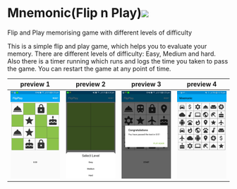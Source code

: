 # Mnemonic(Flip n Play)<img src="https://github.com/rajatbeck/Mnemonic-FlipnPlay/blob/master/app/src/main/res/mipmap-xhdpi/ic_launcher_round.png" width="30">
Flip and Play memorising game with different levels of difficulty

This is a simple flip and play game, which helps you to evaluate your memory.
There are different levels of difficulty: Easy, Medium and hard.
Also there is a timer running which runs and logs the time you taken to pass the game. 
You can restart the game at any point of time.

 preview 1      | preview 2      | preview 3       |  preview 4    |   
|------------|-------------|-------------|-----------| 
|  <img src="https://github.com/rajatbeck/Mnemonic/blob/master/screenshots/WhatsApp%20Image%202019-07-01%20at%2018.56.56.jpeg" width="250"> |  <img src="https://github.com/rajatbeck/Mnemonic/blob/master/screenshots/WhatsApp%20Image%202019-07-01%20at%2018.56.57.jpeg" width="250"> | <img src="https://github.com/rajatbeck/Mnemonic/blob/master/screenshots/WhatsApp%20Image%202019-07-01%20at%2018.56.55.jpeg" width="250">  | <img src="https://github.com/rajatbeck/Mnemonic/blob/master/screenshots/WhatsApp%20Image%202019-07-01%20at%2018.56.58.jpeg" width="250"> |
